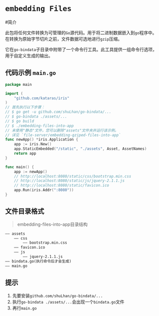 # `embedding Files`

#简介

此包将任何文件转换为可管理的`Go`源代码。用于将二进制数据嵌入到`go`程序中。在转换为原始字节切片之前，文件数据可选地进行`gzip`压缩。

它在`go-bindata`子目录中附带了一个命令行工具。此工具提供一组命令行选项，用于自定义生成的输出。

## 代码示例 `main.go`

```go
package main

import (
	"github.com/kataras/iris"
)
// 首先执行以下步骤：
// $ go get -u github.com/shuLhan/go-bindata/...
// $ go-bindata ./assets/...
// $ go build
// $ ./embedding-files-into-app
// 未使用"静态"文件，您可以删除"assets"文件夹并运行该示例。
// 详见 `file-server/embedding-gziped-files-into-app`
func newApp() *iris.Application {
	app := iris.New()
	app.StaticEmbedded("/static", "./assets", Asset, AssetNames)
	return app
}

func main() {
	app := newApp()
	// http://localhost:8080/static/css/bootstrap.min.css
	// http://localhost:8080/static/js/jquery-2.1.1.js
	// http://localhost:8080/static/favicon.ico
	app.Run(iris.Addr(":8080"))
}
```
## 文件目录格式
> embedding-files-into-app目录结构
```html
—— assets
    —— css
        —— bootstrap.min.css
    —— favicon.ico
    —— js
        —— jquery-2.1.1.js
—— bindata.go(执行命令后才会生成)
—— main.go
```
## 提示

1. 先要安装`github.com/shuLhan/go-bindata/...`
2. 执行`go-bindata ./assets/...`会出现一个`bindata.go`文件
3. 再行`main.go`
